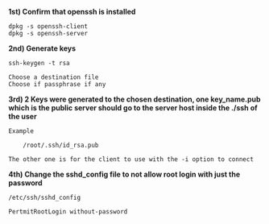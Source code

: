 **1st) Confirm that openssh is installed**

	dpkg -s openssh-client
	dpkg -s openssh-server

**2nd) Generate keys**

	ssh-keygen -t rsa

	Choose a destination file
	Choose if passphrase if any

**3rd) 2 Keys were generated to the chosen destination, one key_name.pub which is the public server should go to the server host inside the ./ssh of the user**

	Example
	
		/root/.ssh/id_rsa.pub

	The other one is for the client to use with the -i option to connect


**4th) Change the sshd_config file to not allow root login with just the password**

	/etc/ssh/sshd_config

	PertmitRootLogin without-password
